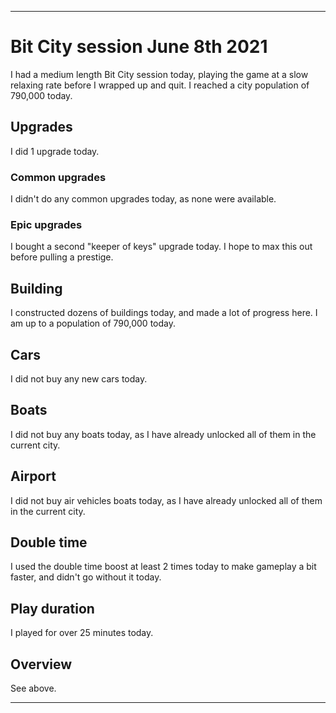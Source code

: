 
***

# Bit City session June 8th 2021

I had a medium length Bit City session today, playing the game at a slow relaxing rate before I wrapped up and quit. I reached a city population of 790,000 today.

## Upgrades

I did 1 upgrade today.

### Common upgrades

I didn't do any common upgrades today, as none were available.

### Epic upgrades

I bought a second "keeper of keys" upgrade today. I hope to max this out before pulling a prestige.

## Building

I constructed dozens of buildings today, and made a lot of progress here. I am up to a population of 790,000 today.

## Cars

I did not buy any new cars today.

## Boats

I did not buy any boats today, as I have already unlocked all of them in the current city.

## Airport

I did not buy air vehicles boats today, as I have already unlocked all of them in the current city.

## Double time

I used the double time boost at least 2 times today to make gameplay a bit faster, and didn't go without it today.

## Play duration

I played for over 25 minutes today.

## Overview

See above.

***
